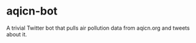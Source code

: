 # aqicn-bot
A trivial Twitter bot that pulls air pollution data from aqicn.org and tweets about it.
